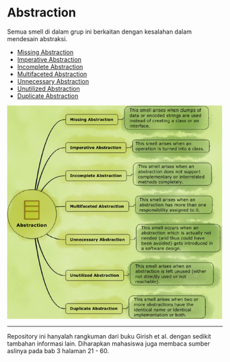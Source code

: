 # Abstraction

Semua smell di dalam grup ini berkaitan dengan kesalahan dalam mendesain abstraksi.

- [Missing Abstraction](missing)
- [Imperative Abstraction](imperative)
- [Incomplete Abstraction](incomplete)
- [Multifaceted Abstraction](multifaceted)
- [Unnecessary Abstraction](unnecessary)
- [Unutilized Abstraction](unutilized)
- [Duplicate Abstraction](duplicate)

![Girish abstraction smell](abstraction.png)

---

Repository ini hanyalah rangkuman dari buku Girish et al. dengan sedikit tambahan informasi lain. Diharapkan mahasiswa juga membaca sumber aslinya pada bab 3 halaman 21 - 60.